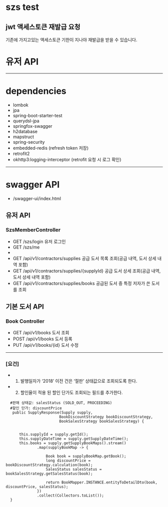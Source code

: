 # szs test 

## jwt 액세스토큰 재발급 요청
 기존에 가지고있는 액세스토큰 기한이 지나야 재발급을 받을 수 있습니다. 
 
 
# 유저 API

------------
#  dependencies
  + lombok
  + jpa
  + spring-boot-starter-test
  + querydsl-jpa
  + springfox-swagger
  + h2database
  + mapstruct
  + spring-security
  + embedded-redis (refresh token 저장)
  + retrofit2
  + okhttp3:logging-interceptor (retrofit 요청 시 로그 확인)
------------

# swagger API

+  /swagger-ui/index.html

## 유저 API
###  SzsMemberController

  + GET /szs/login 유저 로그인
  + GET /szs/me
  + 
  + GET /api/v1/contractors/supplies 공급 도서 목록 조회(공급 내역, 도서 상세 내역 포함)
  + GET /api/v1/contractors/supplies/{supplyId} 공급 도서 상세 조회(공급 내역, 도서 상세 내역 포함)
  + GET /api/v1/contractors/supplies/books 공급된 도서 중 특정 저자가 쓴 도서를 조회

## 기본 도서 API
### Book Controller

  + GET /api/v1/books 도서 조회
  + POST /api/v1/books 도서 등록
  + PUT /api/v1/books/{id} 도서 수정

------------

### [요건]


  + 1. 발행일자가 ‘2018’ 이전 건은 ‘절판’ 상태값으로 조회되도록 한다.
  + 2. 할인율이 적용 된 할인 단가도 조회되는 필드를 추가한다.
  ```
    #판매 상태값: salesStatus (SOLD_OUT, PROCEEDING)
    #할인 단가: discountPrice
     public SupplyResponse(Supply supply,
                          BookDiscountStrategy bookDiscountStrategy,
                          BookSalesStrategy bookSalesStrategy) {


        this.supplyId = supply.getId();
        this.supplyDateTime = supply.getSupplyDateTime();
        this.books = supply.getSupplyBookMaps().stream()
                .map(supplyBookMap -> {

                    Book book = supplyBookMap.getBook();
                    long discountPrice = bookDiscountStrategy.calculation(book);
                    SalesStatus salesStatus = bookSalesStrategy.getSalesStatus(book);

                    return BookMapper.INSTANCE.entityToDetailDto(book, discountPrice, salesStatus);
                })
                .collect(Collectors.toList());
    }
     
  ```

